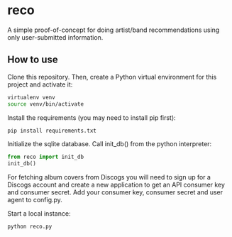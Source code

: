 # reco

A simple proof-of-concept for doing artist/band recommendations using only user-submitted information.

## How to use

Clone this repository. Then, create a Python virtual environment for this project and activate it:

```bash
virtualenv venv
source venv/bin/activate
```

Install the requirements (you may need to install pip first):

```bash
pip install requirements.txt
```

Initialize the sqlite database. Call init_db() from the python interpreter:

```python
from reco import init_db
init_db()
```

For fetching album covers from Discogs you will need to sign up for a Discogs account and create a new application to get an API consumer key and consumer secret. Add your consumer key, consumer secret and user agent to config.py.

Start a local instance:

```bash
python reco.py
```
